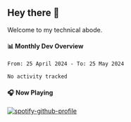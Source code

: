 ## Hey there 👋

Welcome to my technical abode.

#### 📊 Monthly Dev Overview
<!--START_SECTION:waka-->

```txt
From: 25 April 2024 - To: 25 May 2024

No activity tracked
```

<!--END_SECTION:waka-->

#### 🎧 Now Playing

[![spotify-github-profile](https://spotify-github-profile.vercel.app/api/view?uid=james2mid&cover_image=true&theme=natemoo-re)](https://open.spotify.com/user/james2mid?si=2b3baf2b09cb499e)
